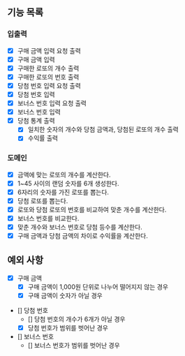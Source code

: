 ## 기능 목록
### 입출력
- [x] 구매 금액 입력 요청 출력
- [x] 구매 금액 입력
- [x] 구매한 로또의 개수 출력
- [x] 구매한 로또의 번호 출력
- [x] 당첨 번호 입력 요청 출력
- [x] 당첨 번호 입력
- [x] 보너스 번호 입력 요청 출력
- [x] 보너스 번호 입력
- [x] 당첨 통계 출력
  - [x] 일치한 숫자의 개수와 당첨 금액과, 당첨된 로또의 개수 출력
  - [x] 수익률 출력
### 도메인
- [x] 금액에 맞는 로또의 개수를 계산한다.
- [x] 1~45 사이의 랜덤 숫자를 6개 생성한다.
- [x] 6자리의 숫자를 가진 로또를 뽑는다.
- [x] 당첨 로또를 뽑는다.
- [x] 로또와 당첨 로또의 번호를 비교하여 맞춘 개수를 계산한다.
- [x] 보너스 번호를 비교한다.
- [x] 맞춘 개수와 보너스 번호로 당첨 등수를 계산한다.
- [x] 구매 금액과 당첨 금액의 차이로 수익률을 계산한다.
## 예외 사항
- [x] 구매 금액
  - [x] 구매 금액이 1,000원 단위로 나누어 떨어지지 않는 경우
  - [x] 구매 금액이 숫자가 아닐 경우
- [] 당첨 번호
  - [] 당첨 번호의 개수가 6개가 아닐 경우
  - [x] 당첨 번호가 범위를 벗어난 경우
- [] 보너스 번호
  - [] 보너스 번호가 범위를 벗어난 경우